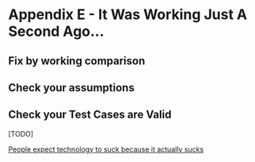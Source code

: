 # Appendix E - It Was Working Just A Second Ago...

## Fix by working comparison

## Check your assumptions

## Check your Test Cases are Valid





[TODO]

[People expect technology to suck because it actually sucks](https://tonsky.me/blog/tech-sucks/)